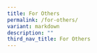 ```yaml
---
title: For Others
permalink: /for-others/
variant: markdown
description: ""
third_nav_title: For Others
---
```

